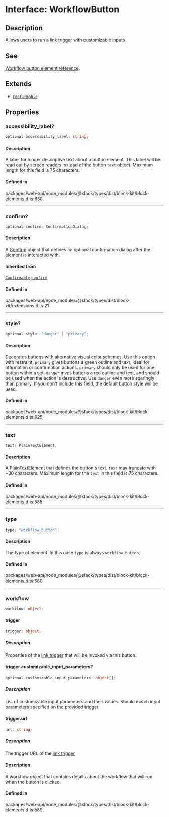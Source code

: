 # Interface: WorkflowButton

## Description

Allows users to run a [link trigger](https://api.slack.com/automation/triggers/link#workflow_buttons) with customizable inputs.

## See

[Workflow button element reference](https://api.slack.com/reference/block-kit/block-elements#workflow_button).

## Extends

- [`Confirmable`](Confirmable.md)

## Properties

### accessibility\_label?

```ts
optional accessibility_label: string;
```

#### Description

A label for longer descriptive text about a button element. This label will be read out by screen
readers instead of the button `text` object. Maximum length for this field is 75 characters.

#### Defined in

packages/web-api/node\_modules/@slack/types/dist/block-kit/block-elements.d.ts:630

***

### confirm?

```ts
optional confirm: ConfirmationDialog;
```

#### Description

A [Confirm](Confirm.md) object that defines an optional confirmation dialog after the element is interacted
with.

#### Inherited from

[`Confirmable`](Confirmable.md).[`confirm`](Confirmable.md#confirm)

#### Defined in

packages/web-api/node\_modules/@slack/types/dist/block-kit/extensions.d.ts:21

***

### style?

```ts
optional style: "danger" | "primary";
```

#### Description

Decorates buttons with alternative visual color schemes. Use this option with restraint.
`primary` gives buttons a green outline and text, ideal for affirmation or confirmation actions. `primary` should
only be used for one button within a set.
`danger` gives buttons a red outline and text, and should be used when the action is destructive. Use `danger` even
more sparingly than primary.
If you don't include this field, the default button style will be used.

#### Defined in

packages/web-api/node\_modules/@slack/types/dist/block-kit/block-elements.d.ts:625

***

### text

```ts
text: PlainTextElement;
```

#### Description

A [PlainTextElement](PlainTextElement.md) that defines the button's text. `text` may truncate with ~30 characters.
Maximum length for the `text` in this field is 75 characters.

#### Defined in

packages/web-api/node\_modules/@slack/types/dist/block-kit/block-elements.d.ts:585

***

### type

```ts
type: "workflow_button";
```

#### Description

The type of element. In this case `type` is always `workflow_button`.

#### Defined in

packages/web-api/node\_modules/@slack/types/dist/block-kit/block-elements.d.ts:580

***

### workflow

```ts
workflow: object;
```

#### trigger

```ts
trigger: object;
```

##### Description

Properties of the [link trigger](https://api.slack.com/automation/triggers/link#workflow_buttons)
that will be invoked via this button.

#### trigger.customizable\_input\_parameters?

```ts
optional customizable_input_parameters: object[];
```

##### Description

List of customizable input parameters and their values. Should match input parameters specified on
the provided trigger.

#### trigger.url

```ts
url: string;
```

##### Description

The trigger URL of the [link trigger](https://api.slack.com/automation/triggers/link#workflow_buttons)

#### Description

A workflow object that contains details about the workflow that will run when the button is clicked.

#### Defined in

packages/web-api/node\_modules/@slack/types/dist/block-kit/block-elements.d.ts:589
